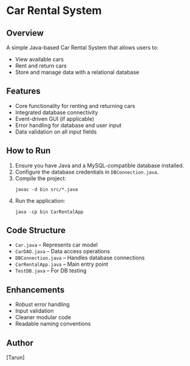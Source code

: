 
# Car Rental System

## Overview
A simple Java-based Car Rental System that allows users to:
- View available cars
- Rent and return cars
- Store and manage data with a relational database

## Features
- Core functionality for renting and returning cars
- Integrated database connectivity
- Event-driven GUI (if applicable)
- Error handling for database and user input
- Data validation on all input fields

## How to Run
1. Ensure you have Java and a MySQL-compatible database installed.
2. Configure the database credentials in `DBConnection.java`.
3. Compile the project:
   ```
   javac -d bin src/*.java
   ```
4. Run the application:
   ```
   java -cp bin CarRentalApp
   ```

## Code Structure
- `Car.java` – Represents car model
- `CarDAO.java` – Data access operations
- `DBConnection.java` – Handles database connections
- `CarRentalApp.java` – Main entry point
- `TestDB.java` – For DB testing

## Enhancements
- Robust error handling
- Input validation
- Cleaner modular code
- Readable naming conventions

## Author
[Tarun]
